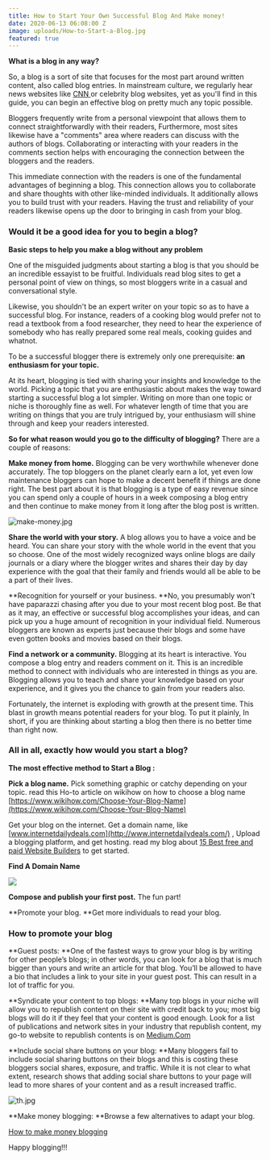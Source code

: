 ```yaml
---
title: How to Start Your Own Successful Blog And Make money!
date: 2020-06-13 06:08:00 Z
image: uploads/How-to-Start-a-Blog.jpg
featured: true
---
```


**What is a blog in any way?**

So, a blog is a sort of site that focuses for the most part around written content, also called blog entries. In mainstream culture, we regularly hear news websites like [CNN ](https://cnn.com/)or celebrity blog websites, yet as you'll find in this guide, you can begin an effective blog on pretty much any topic possible.

Bloggers frequently write from a personal viewpoint that allows them to connect straightforwardly with their readers, Furthermore, most sites likewise have a "comments" area where readers can discuss with the authors of blogs. Collaborating or interacting with your readers in the comments section helps with encouraging the connection between the bloggers and the readers.

This immediate connection with the readers is one of the fundamental advantages of beginning a blog. This connection allows you to collaborate and share thoughts with other like-minded individuals. It additionally allows you to build trust with your readers. Having the trust and reliability of your readers likewise opens up the door to bringing in cash from your blog.

### **Would it be a good idea for you to begin a blog?**

**Basic steps to help you make a blog without any problem**

One of the misguided judgments about starting a blog is that you should be an incredible essayist to be fruitful. Individuals read blog sites to get a personal point of view on things, so most bloggers write in a casual and conversational style.

Likewise, you shouldn't be an expert writer on your topic so as to have a successful blog. For instance, readers of a cooking blog would prefer not to read a textbook from a food researcher, they need to hear the experience of somebody who has really prepared some real meals, cooking guides and whatnot.

To be a successful blogger there is extremely only one prerequisite: **an enthusiasm for your topic.**

At its heart, blogging is tied with sharing your insights and knowledge to the world. Picking a topic that you are enthusiastic about makes the way toward starting a successful blog a lot simpler. Writing on more than one topic or niche is thoroughly fine as well. For whatever length of time that you are writing on things that you are truly intrigued by, your enthusiasm will shine through and keep your readers interested.

**So for what reason would you go to the difficulty of blogging?** There are a couple of reasons:

**Make money from home.** Blogging can be very worthwhile whenever done accurately. The top bloggers on the planet clearly earn a lot, yet even low maintenance bloggers can hope to make a decent benefit if things are done right. The best part about it is that blogging is a type of easy revenue since you can spend only a couple of hours in a week composing a blog entry and then continue to make money from it long after the blog post is written.

![make-money.jpg](/uploads/make-money.jpg)

**Share the world with your story.** A blog allows you to have a voice and be heard. You can share your story with the whole world in the event that you so choose. One of the most widely recognized ways online blogs are daily journals or a diary where the blogger writes and shares their day by day experience with the goal that their family and friends would all be able to be a part of their lives.

**Recognition for yourself or your business. **No, you presumably won't have paparazzi chasing after you due to your most recent blog post. Be that as it may, an effective or successful blog accomplishes your ideas, and can pick up you a huge amount of recognition in your individual field. Numerous bloggers are known as experts just because their blogs and some have even gotten books and movies based on their blogs.

**Find a network or a community.** Blogging at its heart is interactive. You compose a blog entry and readers comment on it. This is an incredible method to connect with individuals who are interested in things as you are. Blogging allows you to teach and share your knowledge based on your experience, and it gives you the chance to gain from your readers also.

Fortunately, the internet is exploding with growth at the present time. This blast in growth means potential readers for your blog. To put it plainly, In short, if you are thinking about starting a blog then there is no better time than right now.

### **All in all, exactly how would you start a blog?**

**The most effective method to Start a Blog :**

**Pick a blog name.** Pick something graphic or catchy depending on your topic. read this Ho-to article on wikihow on how to choose a blog name [https://www.wikihow.com/Choose-Your-Blog-Name](https://www.wikihow.com/Choose-Your-Blog-Name)

Get your blog on the internet. Get a domain name, like [www.internetdailydeals.com](http://www.internetdailydeals.com/) , Upload a blogging platform, and get hosting. read my blog about [15 Best free and paid Website Builders](https://www.internetdailydeals.com/15-best-website-builders-free-and-paid) to get started.

**Find A Domain Name**

[![](https://bluehost-cdn.com/media/partner/images/internetdailydeals/760x80/760x80BW.png)](https://www.bluehost.com/track/internetdailydeals/)

**Compose and publish your first post.** The fun part!

**Promote your blog. **Get more individuals to read your blog.

### **How to promote your blog**

**Guest posts: **One of the fastest ways to grow your blog is by writing for other people’s blogs; in other words, you can look for a blog that is much bigger than yours and write an article for that blog. You’ll be allowed to have a bio that includes a link to your site in your guest post. This can result in a lot of traffic for you.

**Syndicate your content to top blogs: **Many top blogs in your niche will allow you to republish content on their site with credit back to you; most big blogs will do it if they feel that your content is good enough. Look for a list of publications and network sites in your industry that republish content, my go-to website to republish contents is on [Medium.Com](https://medium.com/)

**Include social share buttons on your blog: **Many bloggers fail to include social sharing buttons on their blogs and this is costing these bloggers social shares, exposure, and traffic. While it is not clear to what extent, research shows that adding social share buttons to your page will lead to more shares of your content and as a result increased traffic.

![th.jpg](/uploads/th.jpg)

**Make money blogging: **Browse a few alternatives to adapt your blog.

[How to make money blogging](https://www.internetdailydeals.com/how-to-make-money-blogging)

Happy blogging!!!